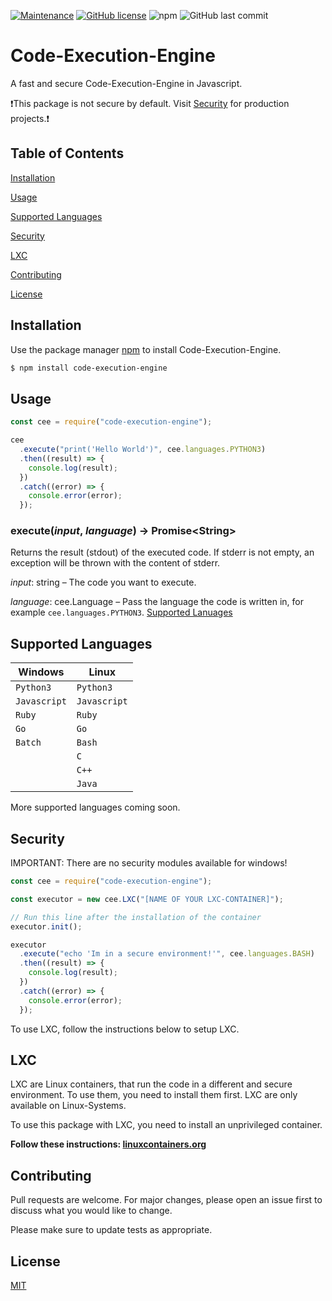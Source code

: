 [![Maintenance](https://img.shields.io/badge/Maintained%3F-yes-green.svg?style=for-the-badge)](https://GitHub.com/simonkoeck/code-execution-engine/graphs/commit-activity) [![GitHub license](https://img.shields.io/github/license/simonkoeck/code-execution-engine?style=for-the-badge)](https://github.com/simonkoeck/code-execution-engine/blob/master/LICENSE) ![npm](https://img.shields.io/npm/dw/code-execution-engine?style=for-the-badge) ![GitHub last commit](https://img.shields.io/github/last-commit/simonkoeck/code-execution-engine?style=for-the-badge)

# Code-Execution-Engine

A fast and secure Code-Execution-Engine in Javascript.

❗This package is not secure by default. Visit [Security](#security) for production projects.❗

## Table of Contents

[Installation](#installation)

[Usage](#usage)

[Supported Languages](#supported-languages)

[Security](#security)

[LXC](#lxc)

[Contributing](#contributing)

[License](#license)

<a name="installation"/>

## Installation

Use the package manager [npm](https://www.npmjs.com) to install Code-Execution-Engine.

```bash
$ npm install code-execution-engine
```

<a name="usage"/>

## Usage

```javascript
const cee = require("code-execution-engine");

cee
  .execute("print('Hello World')", cee.languages.PYTHON3)
  .then((result) => {
    console.log(result);
  })
  .catch((error) => {
    console.error(error);
  });
```

### execute(_input_, _language_) → Promise&lt;String&gt;

Returns the result (stdout) of the executed code. If stderr is not empty, an exception will be thrown with the content of stderr.

_input_: string – The code you want to execute.

_language_: cee.Language – Pass the language the code is written in, for example `cee.languages.PYTHON3`. [Supported Lanuages](#supported-languages)

<a name="supported-languages"/>

## Supported Languages

| Windows      | Linux        |
| ------------ | ------------ |
| `Python3`    | `Python3`    |
| `Javascript` | `Javascript` |
| `Ruby`       | `Ruby`       |
| `Go`         | `Go`         |
| `Batch`      | `Bash`       |
|              | `C`          |
|              | `C++`        |
|              | `Java`       |

More supported languages coming soon.

<a name="security"/>

## Security

IMPORTANT: There are no security modules available for windows!

```javascript
const cee = require("code-execution-engine");

const executor = new cee.LXC("[NAME OF YOUR LXC-CONTAINER]");

// Run this line after the installation of the container
executor.init();

executor
  .execute("echo 'Im in a secure environment!'", cee.languages.BASH)
  .then((result) => {
    console.log(result);
  })
  .catch((error) => {
    console.error(error);
  });
```

To use LXC, follow the instructions below to setup LXC.

<a name="lxc"/>

## LXC

LXC are Linux containers, that run the code in a different and secure environment. To use them, you need to install them first. LXC are only available on Linux-Systems.

To use this package with LXC, you need to install an unprivileged container.

**Follow these instructions: [linuxcontainers.org](https://linuxcontainers.org/lxc/getting-started/#creating-unprivileged-containers-as-a-user)**

<a name="contributing"/>

## Contributing

Pull requests are welcome. For major changes, please open an issue first to discuss what you would like to change.

Please make sure to update tests as appropriate.

<a name="license"/>

## License

[MIT](https://choosealicense.com/licenses/mit/)
